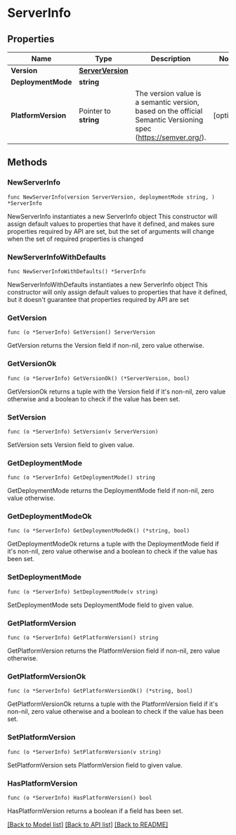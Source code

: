 # ServerInfo

## Properties

Name | Type | Description | Notes
------------ | ------------- | ------------- | -------------
**Version** | [**ServerVersion**](ServerVersion.md) |  | 
**DeploymentMode** | **string** |  | 
**PlatformVersion** | Pointer to **string** | The version value is a semantic version, based on the official Semantic Versioning spec (https://semver.org/). | [optional] 

## Methods

### NewServerInfo

`func NewServerInfo(version ServerVersion, deploymentMode string, ) *ServerInfo`

NewServerInfo instantiates a new ServerInfo object
This constructor will assign default values to properties that have it defined,
and makes sure properties required by API are set, but the set of arguments
will change when the set of required properties is changed

### NewServerInfoWithDefaults

`func NewServerInfoWithDefaults() *ServerInfo`

NewServerInfoWithDefaults instantiates a new ServerInfo object
This constructor will only assign default values to properties that have it defined,
but it doesn't guarantee that properties required by API are set

### GetVersion

`func (o *ServerInfo) GetVersion() ServerVersion`

GetVersion returns the Version field if non-nil, zero value otherwise.

### GetVersionOk

`func (o *ServerInfo) GetVersionOk() (*ServerVersion, bool)`

GetVersionOk returns a tuple with the Version field if it's non-nil, zero value otherwise
and a boolean to check if the value has been set.

### SetVersion

`func (o *ServerInfo) SetVersion(v ServerVersion)`

SetVersion sets Version field to given value.


### GetDeploymentMode

`func (o *ServerInfo) GetDeploymentMode() string`

GetDeploymentMode returns the DeploymentMode field if non-nil, zero value otherwise.

### GetDeploymentModeOk

`func (o *ServerInfo) GetDeploymentModeOk() (*string, bool)`

GetDeploymentModeOk returns a tuple with the DeploymentMode field if it's non-nil, zero value otherwise
and a boolean to check if the value has been set.

### SetDeploymentMode

`func (o *ServerInfo) SetDeploymentMode(v string)`

SetDeploymentMode sets DeploymentMode field to given value.


### GetPlatformVersion

`func (o *ServerInfo) GetPlatformVersion() string`

GetPlatformVersion returns the PlatformVersion field if non-nil, zero value otherwise.

### GetPlatformVersionOk

`func (o *ServerInfo) GetPlatformVersionOk() (*string, bool)`

GetPlatformVersionOk returns a tuple with the PlatformVersion field if it's non-nil, zero value otherwise
and a boolean to check if the value has been set.

### SetPlatformVersion

`func (o *ServerInfo) SetPlatformVersion(v string)`

SetPlatformVersion sets PlatformVersion field to given value.

### HasPlatformVersion

`func (o *ServerInfo) HasPlatformVersion() bool`

HasPlatformVersion returns a boolean if a field has been set.


[[Back to Model list]](../README.md#documentation-for-models) [[Back to API list]](../README.md#documentation-for-api-endpoints) [[Back to README]](../README.md)


